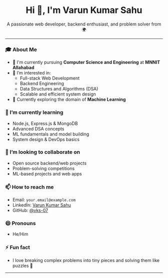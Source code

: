 <h1 align="center">Hi 👋, I'm Varun Kumar Sahu</h1>
<p align="center">
  A passionate web developer, backend enthusiast, and problem solver from 🌍
</p>

---

### 🎓 About Me
- 🏫 I'm currently pursuing **Computer Science and Engineering** at **MNNIT Allahabad**  
- 👀 I’m interested in:
  - Full-stack Web Development  
  - Backend Engineering  
  - Data Structures and Algorithms (DSA)  
  - Scalable and efficient system design  
- 🤖 Currently exploring the domain of **Machine Learning**

### 🌱 I’m currently learning
- Node.js, Express.js & MongoDB  
- Advanced DSA concepts  
- ML fundamentals and model building  
- System design & DevOps basics

### 💞️ I’m looking to collaborate on
- Open source backend/web projects  
- Problem-solving competitions  
- ML-based projects and web apps

### 📫 How to reach me
- Email: `your.email@example.com`  
- LinkedIn: [Varun Kumar Sahu](https://www.linkedin.com/in/varun-kumar-sahu-b34047317/)
- GitHub: [@vks-07](https://github.com/vks-07)

### 😄 Pronouns
- He/Him

### ⚡ Fun fact
- I love breaking complex problems into tiny pieces and solving them like puzzles 🧩

---

<!---
vks-07/vks-07 is a ✨ special ✨ repository because its `README.md` (this file) appears on your GitHub profile.
You can click the Preview link to take a look at your changes.
--->
